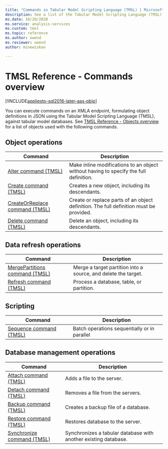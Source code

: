 ```yaml
---
title: "Commands in Tabular Model Scripting Language (TMSL) | Microsoft Docs"
description: See a list of the Tabular Model Scripting Language (TMSL) commands used against tabular model databases.
ms.date: 10/20/2020
ms.service: analysis-services
ms.custom: tmsl
ms.topic: reference
ms.author: owend
ms.reviewer: owend
author: minewiskan

---
```

# TMSL Reference - Commands overview

[!INCLUDE[appliesto-sql2016-later-aas-pbip](../includes/appliesto-sql2016-later-aas-pbip.md)]

You can execute commands on an XMLA endpoint, formulating object definitions in JSON using the Tabular Model Scripting Language (TMSL), against tabular model databases. See [TMSL Reference - Objects overview](tmsl-reference-tabular-objects.md) for a list of objects used with the following commands.  
  
## Object operations  
  
| Command | Description |
| ------- | ----------- |
|[Alter command &#40;TMSL&#41;](alter-command-tmsl.md)|Make inline modifications to an object without having to specify the full definition.|  
|[Create command &#40;TMSL&#41;](create-command-tmsl.md)|Creates a new object, including its descendants.|  
|[CreateOrReplace command &#40;TMSL&#41;](createorreplace-command-tmsl.md)|Create or replace parts of an object definition. The full definition must be provided.|  
|[Delete command &#40;TMSL&#41;](delete-command-tmsl.md)|Delete an object, including its descendants.|  
  
## Data refresh operations  
  
| Command | Description |
| ------- | ----------- |  
|[MergePartitions command &#40;TMSL&#41;](mergepartitions-command-tmsl.md)|Merge a target partition into a source, and delete the target.|  
|[Refresh command &#40;TMSL&#41;](refresh-command-tmsl.md)|Process a database, table, or partition.|  
  
## Scripting  
  
| Command | Description |
| ------- | ----------- |  
|[Sequence command &#40;TMSL&#41;](sequence-command-tmsl.md)|Batch operations sequentially or in parallel|  
  
## Database management operations  
  
| Command | Description |
| ------- | ----------- |  
|[Attach command &#40;TMSL&#41;](attach-command-tmsl.md)|Adds a file to the server.|  
|[Detach command &#40;TMSL&#41;](detach-command-tmsl.md)|Removes a file from the servers.|  
|[Backup command &#40;TMSL&#41;](backup-command-tmsl.md)|Creates a backup file of a database.|  
|[Restore command &#40;TMSL&#41;](restore-command-tmsl.md)|Restores database to the server.|  
|[Synchronize command &#40;TMSL&#41;](synchronize-command-tmsl.md)|Synchronizes a tabular database with another existing database.| 